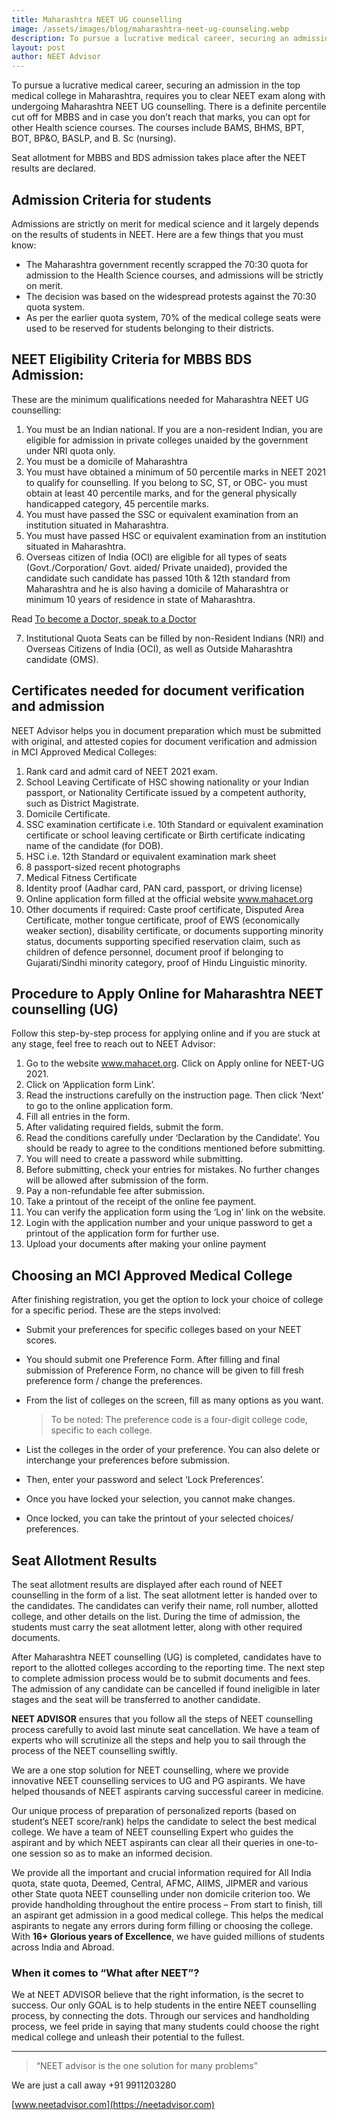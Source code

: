 ```yaml
---
title: Maharashtra NEET UG counselling
image: /assets/images/blog/maharashtra-neet-ug-counseling.webp
description: To pursue a lucrative medical career, securing an admission in the top medical college in Maharashtra, requires you to clear NEET exam along with undergoing Maharashtra NEET UG counselling.
layout: post
author: NEET Advisor
---
```


To pursue a lucrative medical career, securing an admission in the top medical college in Maharashtra, requires you to clear NEET exam along with undergoing Maharashtra NEET UG counselling. There is a definite percentile cut off for MBBS and in case you don’t reach that marks, you can opt for other Health science courses. The courses include BAMS, BHMS, BPT, BOT, BP&O, BASLP, and B. Sc (nursing).

Seat allotment for MBBS and BDS admission takes place after the NEET results are declared.

## Admission Criteria for students

Admissions are strictly on merit for medical science and it largely depends on the results of students in NEET. Here are a few things that you must know:

- The Maharashtra government recently scrapped the 70:30 quota for admission to the Health Science courses, and admissions will be strictly on merit.
- The decision was based on the widespread protests against the 70:30 quota system.
- As per the earlier quota system, 70% of the medical college seats were used to be reserved for students belonging to their districts.

## NEET Eligibility Criteria for MBBS BDS Admission:

These are the minimum qualifications needed for Maharashtra NEET UG counselling:

1. You must be an Indian national. If you are a non-resident Indian, you are eligible for admission in private colleges unaided by the government under NRI quota only.
2. You must be a domicile of Maharashtra
3. You must have obtained a minimum of 50 percentile marks in NEET 2021 to qualify for counselling. If you belong to SC, ST, or OBC- you must obtain at least 40 percentile marks, and for the general physically handicapped category, 45 percentile marks.
4. You must have passed the SSC or equivalent examination from an institution situated in Maharashtra.
5. You must have passed HSC or equivalent examination from an institution situated in Maharashtra.
6. Overseas citizen of India (OCI) are eligible for all types of seats (Govt./Corporation/ Govt. aided/ Private unaided), provided the candidate such candidate has passed 10th & 12th standard from Maharashtra and he is also having a domicile of Maharashtra or minimum 10 years of residence in state of Maharashtra.

Read [To become a Doctor, speak to a Doctor](/blog/become-doctor/)

7.  Institutional Quota Seats can be filled by non-Resident Indians (NRI) and Overseas Citizens of India (OCI), as well as Outside Maharashtra candidate (OMS).

## Certificates needed for document verification and admission

NEET Advisor helps you in document preparation which must be submitted with original, and attested copies for document verification and admission in MCI Approved Medical Colleges:

1. Rank card and admit card of NEET 2021 exam.
2. School Leaving Certificate of HSC showing nationality or your Indian passport, or Nationality Certificate issued by a competent authority, such as District Magistrate.
3. Domicile Certificate.
4. SSC examination certificate i.e. 10th Standard or equivalent examination certificate or school leaving certificate or Birth certificate indicating name of the candidate (for DOB).
5. HSC i.e. 12th Standard or equivalent examination mark sheet
6. 8 passport-sized recent photographs
7. Medical Fitness Certificate
8. Identity proof (Aadhar card, PAN card, passport, or driving license)
9. Online application form filled at the official website www.mahacet.org
10. Other documents if required: Caste proof certificate, Disputed Area Certificate, mother tongue certificate, proof of EWS (economically weaker section), disability certificate, or documents supporting minority status, documents supporting specified reservation claim, such as children of defence personnel, document proof if belonging to Gujarati/Sindhi minority category, proof of Hindu Linguistic minority.

## Procedure to Apply Online for Maharashtra NEET counselling (UG)

Follow this step-by-step process for applying online and if you are stuck at any stage, feel free to reach out to NEET Advisor:

1. Go to the website www.mahacet.org. Click on Apply online for NEET-UG 2021.
2. Click on ‘Application form Link’.
3. Read the instructions carefully on the instruction page. Then click ‘Next’ to go to the online application form.
4. Fill all entries in the form.
5. After validating required fields, submit the form.
6. Read the conditions carefully under ‘Declaration by the Candidate’. You should be ready to agree to the conditions mentioned before submitting.
7. You will need to create a password while submitting.
8. Before submitting, check your entries for mistakes. No further changes will be allowed after submission of the form.
9. Pay a non-refundable fee after submission.
10. Take a printout of the receipt of the online fee payment.
11. You can verify the application form using the ‘Log in’ link on the website.
12. Login with the application number and your unique password to get a printout of the application form for further use.
13. Upload your documents after making your online payment

## Choosing an MCI Approved Medical College

After finishing registration, you get the option to lock your choice of college for a specific period. These are the steps involved:

- Submit your preferences for specific colleges based on your NEET scores.
- You should submit one Preference Form. After filling and final submission of Preference Form, no chance will be given to fill fresh preference form / change the preferences.
- From the list of colleges on the screen, fill as many options as you want.

  > To be noted: The preference code is a four-digit college code, specific to each college.

- List the colleges in the order of your preference. You can also delete or interchange your preferences before submission.
- Then, enter your password and select ‘Lock Preferences’.
- Once you have locked your selection, you cannot make changes.
- Once locked, you can take the printout of your selected choices/ preferences.

## Seat Allotment Results

The seat allotment results are displayed after each round of NEET counselling in the form of a list. The seat allotment letter is handed over to the candidates. The candidates can verify their name, roll number, allotted college, and other details on the list. During the time of admission, the students must carry the seat allotment letter, along with other required documents.

After Maharashtra NEET counselling (UG) is completed, candidates have to report to the allotted colleges according to the reporting time. The next step to complete admission process would be to submit documents and fees. The admission of any candidate can be cancelled if found ineligible in later stages and the seat will be transferred to another candidate.

**NEET ADVISOR** ensures that you follow all the steps of NEET counselling process carefully to avoid last minute seat cancellation. We have a team of experts who will scrutinize all the steps and help you to sail through the process of the NEET counselling swiftly.

We are a one stop solution for NEET counselling, where we provide innovative NEET counselling services to UG and PG aspirants. We have helped thousands of NEET aspirants carving successful career in medicine.

Our unique process of preparation of personalized reports (based on student’s NEET score/rank) helps the candidate to select the best medical college. We have a team of NEET counselling Expert who guides the aspirant and by which NEET aspirants can clear all their queries in one-to-one session so as to make an informed decision.

We provide all the important and crucial information required for All India quota, state quota, Deemed, Central, AFMC, AIIMS, JIPMER and various other State quota NEET counselling under non domicile criterion too. We provide handholding throughout the entire process
– From start to finish, till an aspirant get admission in a good medical college. This helps the medical aspirants to negate any errors during form filling or choosing the college. With **16+ Glorious years of Excellence**, we have guided millions of students across India and Abroad.

### When it comes to “What after NEET”?

We at NEET ADVISOR believe that the right information, is the secret to success. Our only GOAL is to help students in the entire NEET counselling process, by connecting the dots. Through our services and handholding process, we feel pride in saying that many students could choose the right medical college and unleash their potential to the fullest.

<hr>

> “NEET advisor is the one solution for many problems”

We are just a call away +91 9911203280

[www.neetadvisor.com](https://neetadvisor.com)
